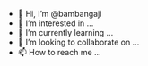 - 👋 Hi, I’m @bambangaji
- 👀 I’m interested in ...
- 🌱 I’m currently learning ...
- 💞️ I’m looking to collaborate on ...
- 📫 How to reach me ...

<!---
bambangaji/bambangaji is a ✨ special ✨ repository because its `README.md` (this file) appears on your GitHub profile.
You can click the Preview link to take a look at your changes.
--->
